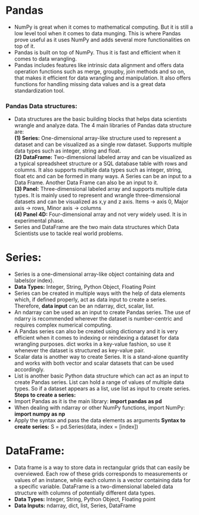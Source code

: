 # Pandas
- NumPy is great when it comes to mathematical computing. But it is still a low level tool when it comes to data munging. This is where Pandas prove useful as it uses NumPy and adds several more functionalities on top of it.
- Pandas is built on top of NumPy. Thus it is fast and efficient when it comes to data wrangling.
- Pandas includes features like intrinsic data alignment and offers data operation functions such as merge, groupby, join methods and so on, that makes it efficient for data wrangling and manipulation. It also offers functions for handling missing data values and is a great data standardization tool.  
### Pandas Data structures:  
- Data structures are the basic building blocks that helps data scientists wrangle and analyze data. The 4 main libraries of Pandas data structure are:  
__(1) Series:__ One-dimensional array-like structure used to represent a dataset and can be visualized as a single row dataset. Supports multiple data types such as integer, string and float.  
__(2) DataFrame:__ Two-dimensional labeled array and can be visualized as a typical spreadsheet structure or a SQL database table with rows and columns. It also supports multiple data types such as integer, string, float etc and can be formed in many ways. A Series can be an input to a Data Frame. Another Data Frame can also be an input to it.  
__(3) Panel:__ Three-dimensional labeled array and supports multiple data types. It is mainly used to represent and wrangle three-dimensional datasets and can be visualized as x,y and z axis. Items -> axis 0, Major axis -> rows, Minor axis -> columns  
__(4) Panel 4D:__ Four-dimensional array and not very widely used. It is in experimental phase. 
- Series and DataFrame are the two main data structures which Data Scientists use to tackle real world problems.

# Series:
- Series is a one-dimensional array-like object containing data and labels(or index).
- __Data Types:__ Integer, String, Python Object, Floating Point
- Series can be created in multiple ways with the help of data elements which, if defined properly, act as data input to create a series. Therefore, __data input__ can be an ndarray, dict, scalar, list.
- An ndarray can be used as an input to create Pandas series. The use of ndarry is recommended wherever the dataset is number-centric and requires complex numerical computing.
- A Pandas series can also be created using dictionary and it is very efficient when it comes to indexing or reindexing a dataset for data wrangling purposes. dict works in a key-value fashion, so use it whenever the dataset is structured as key-value pair.
- Scalar data is another way to create Series. It is a stand-alone quantity and works with both vector and scalar datasets that can be used accordingly.
- List is another basic Python data structure which can act as an input to create Pandas series. List can hold a range of values of multiple data types. So if a dataset appears as a list, use list as input to create series.  
__Steps to create a series:__  
- Import Pandas as it is the main library: __import pandas as pd__
- When dealing with ndarray or other NumPy functions, import NumPy: __import numpy as np__
- Apply the syntax and pass the data elements as arguments
__Syntax to create series:__ S = pd.Series(data, index = [index])

# DataFrame:
- Data frame is a way to store data in rectangular grids that can easily be overviewed. Each row of these grids corresponds to measurements or values of an instance, while each column is a vector containing data for a specific variable. DataFrame is a two-dimensional labeled data structure with columns of potentially different data types.
- __Data Types:__ Integer, String, Python Object, Floating point
- __Data Inputs:__ ndarray, dict, list, Series, DataFrame

